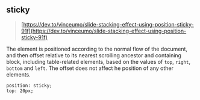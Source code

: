 ## sticky
> [https://dev.to/vinceumo/slide-stacking-effect-using-position-sticky-91f](https://dev.to/vinceumo/slide-stacking-effect-using-position-sticky-91f)

The element is positioned according to the normal flow of the document, and then offset relative to its nearest scrolling ancestor and containing block, including table-related elements, based on the values of `top`, `right`, `bottom` and `left`.
The offset does not affect he position of any other elements.
```
position: sticky;
top: 20px;
```
